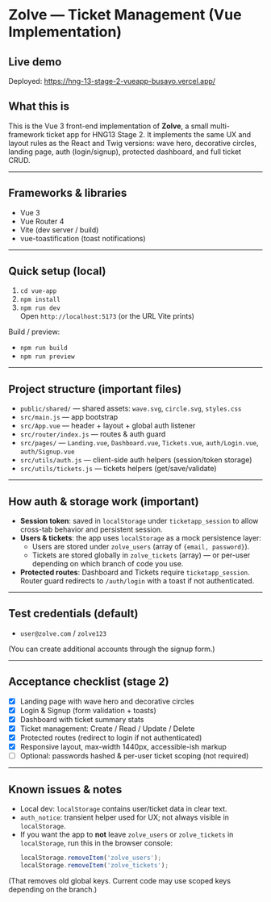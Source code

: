 # Zolve — Ticket Management (Vue Implementation)

## Live demo
Deployed: https://hng-13-stage-2-vueapp-busayo.vercel.app/

## What this is
This is the Vue 3 front-end implementation of **Zolve**, a small multi-framework ticket app for HNG13 Stage 2. It implements the same UX and layout rules as the React and Twig versions: wave hero, decorative circles, landing page, auth (login/signup), protected dashboard, and full ticket CRUD.

---

## Frameworks & libraries
- Vue 3
- Vue Router 4
- Vite (dev server / build)
- vue-toastification (toast notifications)

---

## Quick setup (local)
1. `cd vue-app`
2. `npm install`
3. `npm run dev`  
   Open `http://localhost:5173` (or the URL Vite prints)

Build / preview:
- `npm run build`  
- `npm run preview`

---

## Project structure (important files)
- `public/shared/` — shared assets: `wave.svg`, `circle.svg`, `styles.css`
- `src/main.js` — app bootstrap
- `src/App.vue` — header + layout + global auth listener
- `src/router/index.js` — routes & auth guard
- `src/pages/` — `Landing.vue`, `Dashboard.vue`, `Tickets.vue`, `auth/Login.vue`, `auth/Signup.vue`
- `src/utils/auth.js` — client-side auth helpers (session/token storage)
- `src/utils/tickets.js` — tickets helpers (get/save/validate)

---

## How auth & storage work (important)
- **Session token**: saved in `localStorage` under `ticketapp_session` to allow cross-tab behavior and persistent session.
- **Users & tickets**: the app uses `localStorage` as a mock persistence layer:
  - Users are stored under `zolve_users` (array of `{email, password}`).
  - Tickets are stored globally in `zolve_tickets` (array) — or per-user depending on which branch of code you use.
- **Protected routes**: Dashboard and Tickets require `ticketapp_session`. Router guard redirects to `/auth/login` with a toast if not authenticated.

---

## Test credentials (default)
- `user@zolve.com` / `zolve123`

(You can create additional accounts through the signup form.)

---

## Acceptance checklist (stage 2)
- [x] Landing page with wave hero and decorative circles
- [x] Login & Signup (form validation + toasts)
- [x] Dashboard with ticket summary stats
- [x] Ticket management: Create / Read / Update / Delete
- [x] Protected routes (redirect to login if not authenticated)
- [x] Responsive layout, max-width 1440px, accessible-ish markup
- [ ] Optional: passwords hashed & per-user ticket scoping (not required)

---

## Known issues & notes
- Local dev: `localStorage` contains user/ticket data in clear text.
- `auth_notice`: transient helper used for UX; not always visible in `localStorage`.
- If you want the app to **not** leave `zolve_users` or `zolve_tickets` in `localStorage`, run this in the browser console:
  ```js
  localStorage.removeItem('zolve_users');
  localStorage.removeItem('zolve_tickets');
  ```
(That removes old global keys. Current code may use scoped keys depending on the branch.)
